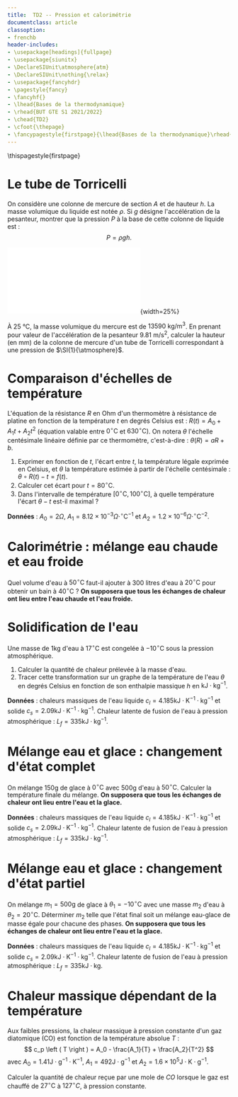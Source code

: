 ```yaml
---
title:  TD2 -- Pression et calorimétrie
documentclass: article
classoption:
- frenchb
header-includes:
- \usepackage[headings]{fullpage}
- \usepackage{siunitx}
- \DeclareSIUnit\atmosphere{atm}
- \DeclareSIUnit\nothing{\relax}
- \usepackage{fancyhdr}
- \pagestyle{fancy}
- \fancyhf{}
- \lhead{Bases de la thermodynamique}
- \rhead{BUT GTE S1 2021/2022}
- \chead{TD2}
- \cfoot{\thepage}
- \fancypagestyle{firstpage}{\lhead{Bases de la thermodynamique}\rhead{BUT GTE S1 2021/2022}\cfoot{\thepage}}
---
```


\thispagestyle{firstpage}

# Le tube de Torricelli

On considère une colonne de mercure de section $A$ et de hauteur $h$. La masse volumique du liquide est notée $\rho$. Si $g$ désigne l'accélération de la pesanteur, montrer que la pression $P$ à la base de cette colonne de liquide est :
$$
P = \rho g h.
$$

![Tube de Torricelli](torricelli.pdf "tube de Torricelli"){width=25%}

À $\SI{25}{\celsius}$, la masse volumique du mercure est de $\SI{13590}{\kilo\gram\per\metre\cubed}$. En prenant pour valeur de l'accélération de la pesanteur $\SI{9,81}{\metre\per\second\squared}$, calculer la hauteur (en $\si{\milli\metre}$) de la colonne de mercure d'un tube de Torricelli correspondant à une pression de $\SI{1}{\atmosphere}$.

# Comparaison d'échelles de température

L'équation de la résistance $R$ en Ohm d'un thermomètre à résistance de platine en fonction de la température $t$ en degrés Celsius est : $R \left ( t \right ) = A_0 + A_1 t + A_2 t ^ 2$ (équation valable entre $0 ^ \circ \mathrm{C}$ et $630 ^ \circ \mathrm{C}$). On notera $\theta$ l'échelle centésimale linéaire définie par ce thermomètre, c'est-à-dire : $\theta \left ( R \right ) = a R + b$.

1. Exprimer en fonction de $t$, l'écart entre $t$, la température légale exprimée en Celsius, et $\theta$ la température estimée à partir de l'échelle centésimale : $\theta \circ R \left ( t \right ) - t = f \left ( t \right )$.
1. Calculer cet écart pour $t = 80 ^ \circ \mathrm{C}$.
1. Dans l'intervalle de température $\left [ 0 ^ \circ \mathrm{C}, 100 ^ \circ \mathrm{C} \right ]$, à quelle température l'écart $\theta - t$ est-il maximal ?

**Données** : $A_0 = 2 \Omega$, $A_1 = 8.12 \times 10 ^ {- 3} \Omega \cdot ^ \circ \mathrm{C} ^ {- 1}$ et $A_2 = 1.2 \times 10 ^ {- 6} \Omega \cdot ^ \circ \mathrm{C} ^ {- 2}$.

# Calorimétrie : mélange eau chaude et eau froide

Quel volume d'eau à $50 ^ \circ \mathrm{C}$ faut-il ajouter à $300$ litres d'eau à $20 ^ \circ \mathrm{C}$ pour obtenir un bain à $40 ^ \circ \mathrm{C}$ ? **On supposera que tous les échanges de chaleur ont lieu entre l'eau chaude et l'eau froide.**

# Solidification de l'eau

Une masse de $1 \mathrm{kg}$ d'eau à $17 ^ \circ \mathrm{C}$ est congelée à $-10 ^ \circ \mathrm{C}$ sous la pression atmosphérique.

1. Calculer la quantité de chaleur prélevée à la masse d'eau.
1. Tracer cette transformation sur un graphe de la température de l'eau $\theta$ en degrés Celsius en fonction de son enthalpie massique $h$ en $\mathrm{kJ} \cdot \mathrm{kg} ^ {- 1}$.

**Données** : chaleurs massiques de l'eau liquide $c_l = 4.185 \mathrm{kJ} \cdot \mathrm{K} ^ {- 1} \cdot \mathrm{kg} ^ {- 1}$ et solide $c_s = 2.09 \mathrm{kJ} \cdot \mathrm{K} ^ {- 1} \cdot \mathrm{kg} ^ {- 1}$. Chaleur latente de fusion de l'eau à pression atmosphérique : $L_f = 335 \mathrm{kJ} \cdot \mathrm{kg} ^ {- 1}$.

# Mélange eau et glace : changement d'état complet

On mélange $150 \mathrm{g}$ de glace à $0 ^ \circ \mathrm{C}$ avec $500 \mathrm{g}$ d'eau à $50 ^ \circ \mathrm{C}$. Calculer la température finale du mélange. **On supposera que tous les échanges de chaleur ont lieu entre l'eau et la glace.**

**Données** : chaleurs massiques de l'eau liquide $c_l = 4.185 \mathrm{kJ} \cdot \mathrm{K} ^ {- 1} \cdot \mathrm{kg} ^ {- 1}$ et solide $c_s = 2.09 \mathrm{kJ} \cdot \mathrm{K} ^ {- 1} \cdot \mathrm{kg} ^ {- 1}$. Chaleur latente de fusion de l'eau à pression atmosphérique : $L_f = 335 \mathrm{kJ} \cdot \mathrm{kg} ^ {- 1}$.

# Mélange eau et glace : changement d'état partiel

On mélange $m_1 = 500 \mathrm{g}$ de glace à $\theta_1 = -10 ^ \circ \mathrm{C}$ avec une masse $m_2$ d'eau à $\theta_2 = 20 ^ \circ \mathrm{C}$. Déterminer $m_2$ telle que l'état final soit un mélange eau-glace de masse égale pour chacune des phases. **On supposera que tous les échanges de chaleur ont lieu entre l'eau et la glace.**

**Données** : chaleurs massiques de l'eau liquide $c_l = 4.185 \mathrm{kJ} \cdot \mathrm{K} ^ {- 1} \cdot \mathrm{kg} ^ {- 1}$ et solide $c_s = 2.09 \mathrm{kJ} \cdot \mathrm{K} ^ {- 1} \cdot \mathrm{kg} ^ {- 1}$. Chaleur latente de fusion de l'eau à pression atmosphérique : $L_f = 335 \mathrm{kJ} \cdot \mathrm{kg}$.

# Chaleur massique dépendant de la température

Aux faibles pressions, la chaleur massique à pression constante d'un gaz diatomique (CO) est fonction de la température absolue $T$ :
$$
c_p \left ( T \right ) = A_0 - \frac{A_1}{T} + \frac{A_2}{T^2}
$$
avec $A_0 = 1.41 \mathrm{J} \cdot \mathrm{g} ^ {- 1} \cdot \mathrm{K} ^ {- 1}$, $A_1 = 492 \mathrm{J} \cdot \mathrm{g} ^ {- 1}$ et $A_2 = 1.6 \times 10 ^ {5} \mathrm{J} \cdot \mathrm{K} \cdot \mathrm{g} ^ {- 1}$.

Calculer la quantité de chaleur reçue par une mole de $CO$ lorsque le gaz est chauffé de $27 ^ \circ \mathrm{C}$ à $127 ^ \circ C$, à pression constante.
